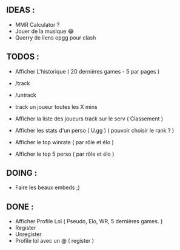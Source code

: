 ## IDEAS :

- MMR Calculator ?
- Jouer de la musique :joy:
- Querry de liens opgg pour clash

## TODOS : 

 
- Afficher L'historique ( 20 dernières games - 5 par pages )

- /track
- /untrack

- track un joueur toutes les X mins

- Afficher la liste des joueurs track sur le serv ( Classement )

- Afficher les stats d'un perso ( U.gg ) ( pouvoir choisir le rank ? )
- Afficher le top winrate ( par rôle et élo )
- Afficher le top 5 perso ( par rôle et élo )

## DOING : 

- Faire les beaux embeds ;)

## DONE : 


- Afficher Profile Lol ( Pseudo, Elo, WR, 5 dernières games. )
- Register
- Unregister
- Profile lol avec un @ ( register )